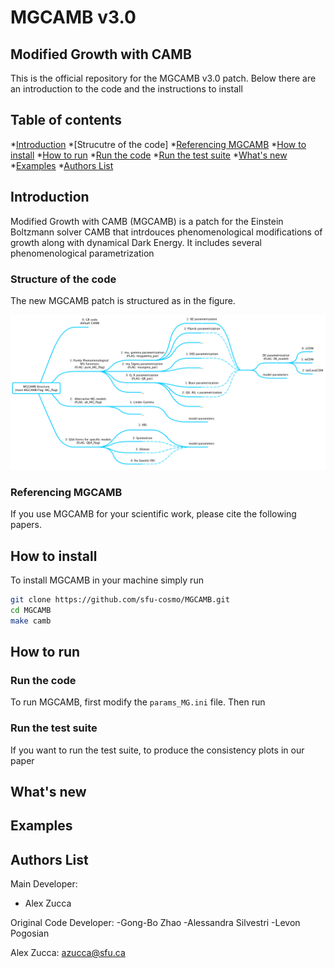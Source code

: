 # MGCAMB v3.0
## Modified Growth with CAMB
This is the official repository for the MGCAMB v3.0 patch.  Below there are an introduction to the code and the instructions to install 

## Table of contents
*[Introduction](#intro)
   *[Strucutre of the code]
   *[Referencing MGCAMB](#referencing)
*[How to install](#how-to-install)
*[How to run](#how-to-run)
   *[Run the code](#run-code)
   *[Run the test suite](#run-tests)
*[What's new](#whats-new)
*[Examples](#examples)
*[Authors List](#author-list)


## Introduction
Modified Growth with CAMB (MGCAMB) is a patch for the Einstein Boltzmann solver CAMB that intrdouces phenomenological modifications of growth along with dynamical Dark Energy. It includes several phenomenological parametrization 


### Structure of the code
The new MGCAMB patch is structured as in the figure.

<p align="center">
<img src="img/MGCAMB_flowchart.png" width="1000" title="MGCAMB code structure" />
</p>

### Referencing MGCAMB
If you use MGCAMB for your scientific work, please cite the following papers.

## How to install
To install MGCAMB in your machine simply run
```bash
git clone https://github.com/sfu-cosmo/MGCAMB.git
cd MGCAMB
make camb
```

## How to run

### Run the code
To run MGCAMB, first modify the  ``` params_MG.ini ``` file. Then run


### Run the test suite
If you want to run the test suite, to produce the consistency plots in our paper


## What's new

## Examples

## Authors List
Main Developer:
- Alex Zucca 

Original Code Developer:
-Gong-Bo Zhao
-Alessandra Silvestri
-Levon Pogosian

Alex Zucca: azucca@sfu.ca
